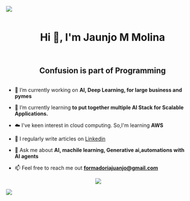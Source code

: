 <!--horizontal divider(gradiant)-->
<img src="https://user-images.githubusercontent.com/73097560/115834477-dbab4500-a447-11eb-908a-139a6edaec5c.gif">

<!--h1 without bottom border-->
<div id="user-content-toc">
  <ul align="center">
    <summary><h1 style="display: inline-block">Hi 👋, I'm Jaunjo M Molina</h1></summary>
  </ul>
</div>





<!--h2 without bottom border-->
<div id="user-content-toc">
  <ul align="center">
    <summary><h2 style="display: inline-block">Confusion is part of Programming</h2></summary>
  </ul>
</div>


<!--Intro start-->
- 🔭 I’m currently working on **AI, Deep Learning, for large business and pymes**

- 🌱 I’m currently learning **to put together multiple AI Stack for Scalable Applications.**

- ☁️ I've keen interest in cloud computing. So,I'm learning **AWS**

- 📝 I regularly write articles on [Linkedin]((https://www.linkedin.com/in/formador-developer-ia/))

- 💬 Ask me about **AI, machile learning, Generative ai,automations with AI agents**

- 📫 Feel free to reach me out **formadoriajuanjo@gmail.com**


<!--Intro end-->

















<!--profile visit count-->
<div align="center">
  
[![](https://visitcount.itsvg.in/api?id=1010nishant&icon=3&color=6)](https://visitcount.itsvg.in)
  
</div>


<!--horizontal divider(gradiant)-->
<img src="https://user-images.githubusercontent.com/73097560/115834477-dbab4500-a447-11eb-908a-139a6edaec5c.gif">


